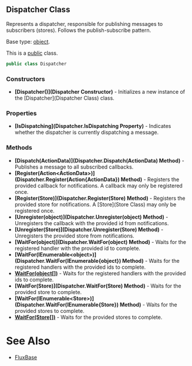 Dispatcher Class
----------------

Represents a dispatcher, responsible for publishing messages to subscribers (stores). Follows the publish-subscribe pattern.

Base type: [object](https://docs.microsoft.com/dotnet/api/system.object).

This is a [public](https://docs.microsoft.com/dotnet/csharp/language-reference/keywords/public) class.

```c#
public class Dispatcher
```

### Constructors
* __[Dispatcher()](Dispatcher Constructor)__ - Initializes a new instance of the [Dispatcher](Dispatcher Class) class.

### Properties
* __[IsDispatching](Dispatcher.IsDispatching Property)__ - Indicates whether the dispatcher is currently dispatching a message.

### Methods
* __[Dispatch(ActionData)](Dispatcher.Dispatch(ActionData) Method)__ - Publishes a message to all subscribed callbacks.
* __[Register(Action\<ActionData\>)](Dispatcher.Register(Action{ActionData}) Method)__ - Registers the provided callback for notifications. A callback may only be registered once.
* __[Register(Store)](Dispatcher.Register(Store) Method)__ - Registers the provided store for notifications. A [Store](Store Class) may only be registered once.
* __[Unregister(object)](Dispatcher.Unregister(object) Method)__ - Unregisters the callback with the provided id from notifications.
* __[Unregister(Store)](Dispatcher.Unregister(Store) Method)__ - Unregisters the provided store from notifications.
* __[WaitFor(object)](Dispatcher.WaitFor(object) Method)__ - Waits for the registered handler with the provided id to complete.
* __[WaitFor(IEnumerable\<object\>)](Dispatcher.WaitFor(IEnumerable{object}) Method)__ - Waits for the registered handlers with the provided ids to complete.
* __[WaitFor(object[])](Dispatcher.WaitFor(object[])-Method)__ - Waits for the registered handlers with the provided ids to complete.
* __[WaitFor(Store)](Dispatcher.WaitFor(Store) Method)__ - Waits for the provided store to complete.
* __[WaitFor(IEnumerable\<Store\>)](Dispatcher.WaitFor(IEnumerable{Store}) Method)__ - Waits for the provided stores to complete.
* __[WaitFor(Store[])](Dispatcher.WaitFor(Store[])-Method)__ - Waits for the provided stores to complete.

# See Also
* [FluxBase](index)